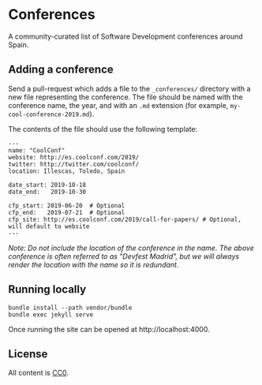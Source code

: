Conferences
===========

A community-curated list of Software Development conferences around Spain.

Adding a conference
-------------------

Send a pull-request which adds a file to the `_conferences/` directory
with a new file representing the conference. The file should be named
with the conference name, the year, and with an `.md` extension (for
example, `my-cool-conference-2019.md`).

The contents of the file should use the following template:
```
---
name: "CoolConf"
website: http://es.coolconf.com/2019/
twitter: http://twitter.com/coolconf/
location: Illescas, Toledo, Spain

date_start: 2019-10-18
date_end:   2019-10-30

cfp_start: 2019-06-20  # Optional
cfp_end:   2019-07-21  # Optional
cfp_site: http://es.coolconf.com/2019/call-for-papers/ # Optional, will default to website
---
```

*Note: Do not include the location of the conference in the name. The above conference is often referred to as "Devfest Madrid", but we will always render the location with the name so it is redundant.*


Running locally
---------------

```
bundle install --path vendor/bundle
bundle exec jekyll serve
```

Once running the site can be opened at http://localhost:4000.


License
-------

All content is [CC0][1].


 [1]: https://creativecommons.org/publicdomain/zero/1.0/

